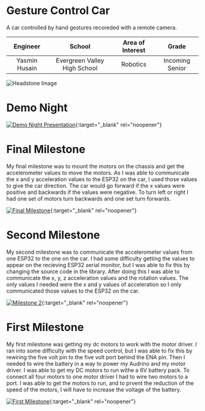 ﻿# Gesture Control Car
A car controlled by hand gestures recoreded with a remote camera. 

| **Engineer** | **School** | **Area of Interest** | **Grade** |
|:--:|:--:|:--:|:--:|
| Yasmin Husain | Evergreen Valley High School | Robotics | Incoming Senior

![Headstone Image](https://bluestampengineering.com/wp-content/uploads/2016/05/improve.jpg)

# Demo Night
[![Demo Night Presentation](https://res.cloudinary.com/marcomontalbano/image/upload/v1625246002/video_to_markdown/images/youtube--d3aIzg7xNMY-c05b58ac6eb4c4700831b2b3070cd403.jpg)](https://www.youtube.com/watch?v=d3aIzg7xNMY "Demo Night Presentation"){:target="_blank" rel="noopener"}

# Final Milestone
My final milestone was to mount the motors on the chassis and get the accelerometer values to move the motors. As I was able to communicate the x and y acceleration values to the ESP32 on the car, I used those values to give the car direction. The car would go forward if the x values were positive and backwards if the values were negative. To turn left or right I had one set of motors turn backwards and one set turn forwards. 

[![Final Milestone](https://res.cloudinary.com/marcomontalbano/image/upload/v1612573869/video_to_markdown/images/youtube--F7M7imOVGug-c05b58ac6eb4c4700831b2b3070cd403.jpg )](https://www.youtube.com/watch?v=F7M7imOVGug&feature=emb_logo "Final Milestone"){:target="_blank" rel="noopener"}

# Second Milestone
My second milestone was to communicate the accelerometer values from one ESP32 to the one on the car. I had some difficulty getting the values to appear on the recieving ESP32 serial monitor, but I was able to fix this by changing the source code in the library. After doing this I was able to communicate the x, y, z acceleration values and the rotation values. The only values I needed were the x and y values of acceleration so I only communicated those values to the ESP32 on the car. 

[![Milestone 2](https://res.cloudinary.com/marcomontalbano/image/upload/v1625244709/video_to_markdown/images/youtube--zTZI7BwsVhM-c05b58ac6eb4c4700831b2b3070cd403.jpg)](https://www.youtube.com/watch?v=zTZI7BwsVhM "Milestone 2"){:target="_blank" rel="noopener"}

# First Milestone
My first milestone was getting my dc motors to work with the motor driver. I ran into some difficulty with the speed control, but I was able to fix this by rewiring the five volt pin to the five volt port behind the ENA pin. Then I needed to wire the battery in a way to power my Audrino and my motor driver. I was able to get my DC motors to run withe a 6V battery pack. To connect all four motors to one motor driver I had to wire two motors to a port. I was able to get the motors to run, and to prvent the reduction of the speed of the motors, I will have to increase the voltage of the battery. 

[![First Milestone](https://res.cloudinary.com/marcomontalbano/image/upload/v1624291749/video_to_markdown/images/youtube--zME3vZloXAk-c05b58ac6eb4c4700831b2b3070cd403.jpg)](https://www.youtube.com/watch?v=zME3vZloXAk "First Milestone"){:target="_blank" rel="noopener"}

